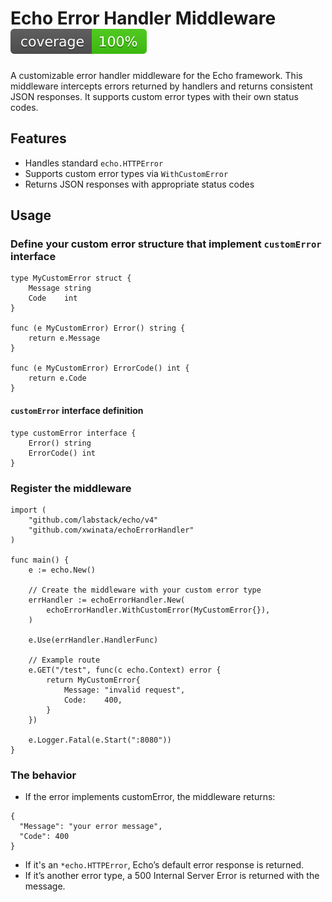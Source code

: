 # Echo Error Handler Middleware ![coverage](https://raw.githubusercontent.com/xwinata/echo_error_handler/badges/.badges/main/coverage.svg)

A customizable error handler middleware for the Echo framework. This middleware intercepts errors returned by handlers and returns consistent JSON responses. It supports custom error types with their own status codes.

## Features

- Handles standard `echo.HTTPError`
- Supports custom error types via `WithCustomError`
- Returns JSON responses with appropriate status codes

## Usage
### Define your custom error structure that implement `customError` interface
```
type MyCustomError struct {
	Message string
	Code    int
}

func (e MyCustomError) Error() string {
	return e.Message
}

func (e MyCustomError) ErrorCode() int {
	return e.Code
}
```
#### `customError` interface definition
```
type customError interface {
	Error() string
	ErrorCode() int
}
```
### Register the middleware
```
import (
	"github.com/labstack/echo/v4"
	"github.com/xwinata/echoErrorHandler"
)

func main() {
	e := echo.New()

	// Create the middleware with your custom error type
	errHandler := echoErrorHandler.New(
		echoErrorHandler.WithCustomError(MyCustomError{}),
	)

	e.Use(errHandler.HandlerFunc)

	// Example route
	e.GET("/test", func(c echo.Context) error {
		return MyCustomError{
			Message: "invalid request",
			Code:    400,
		}
	})

	e.Logger.Fatal(e.Start(":8080"))
}
```
### The behavior
- If the error implements customError, the middleware returns:
```
{
  "Message": "your error message",
  "Code": 400
}
```
- If it's an `*echo.HTTPError`, Echo’s default error response is returned.
- If it’s another error type, a 500 Internal Server Error is returned with the message.
